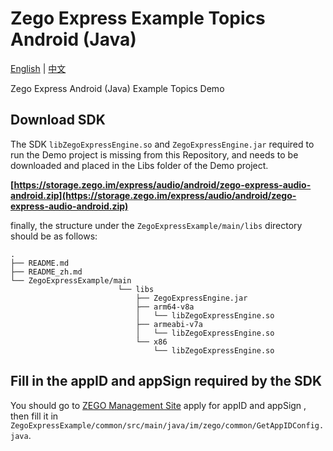 # Zego Express Example Topics Android (Java)

[English](README.md) | [中文](README_zh.md)

Zego Express Android (Java) Example Topics Demo

## Download SDK

The SDK `libZegoExpressEngine.so` and `ZegoExpressEngine.jar` required to run the Demo project is missing from this Repository, and needs to be downloaded and placed in the Libs folder of the Demo project.

**[https://storage.zego.im/express/audio/android/zego-express-audio-android.zip](https://storage.zego.im/express/audio/android/zego-express-audio-android.zip)**

finally, the structure under the `ZegoExpressExample/main/libs` directory should be as follows:

```tree
.
├── README.md
├── README_zh.md
└── ZegoExpressExample/main
                        └── libs
                            ├── ZegoExpressEngine.jar
                            ├── arm64-v8a
                            │   └── libZegoExpressEngine.so
                            ├── armeabi-v7a
                            │   └── libZegoExpressEngine.so
                            └── x86
                                └── libZegoExpressEngine.so
```

## Fill in the appID and appSign required by the SDK

You should go to [ZEGO Management Site](https://console-express.zego.im/acount/register) apply for appID and appSign , then fill it in `ZegoExpressExample/common/src/main/java/im/zego/common/GetAppIDConfig.java`.
